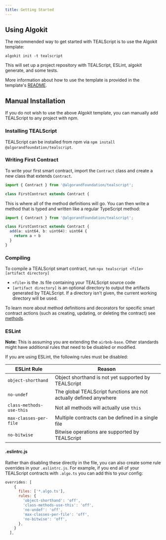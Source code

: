 ```yaml
---
title: Getting Started
---
```


## Using Algokit

The recommended way to get started with TEALScript is to use the Algokit template:

```
algokit init -t tealscript
```

This will set up a project repository with TEALScript, ESLint, algokit generate, and some tests.

More information about how to use the template is provided in the template's [README](https://github.com/algorandfoundation/tealscript-algokit-template/blob/master/template_content/README.md).


## Manual Installation

If you do not wish to use the above Algokit template, you can manually add TEALScript to any project with npm.
 
### Installing TEALScript

TEALScript can be installed from npm via `npm install @algorandfoundation/tealscript`. 

### Writing First Contract

To write your first smart contract, import the `Contract` class and create a new class that extends `Contract`.

```ts
import { Contract } from '@algorandfoundation/tealscript';

class FirstContract extends Contract {
```

This is where all of the method definitions will go. You can then write a method that is typed and written like a regular TypeScript method:

```ts
import { Contract } from '@algorandfoundation/tealscript';

class FirstContract extends Contract {
  add(a: uint64, b: uint64): uint64 {
    return a + b
  }
}
```

### Compiling

To compile a TEALScript smart contract, run `npx tealscript <file> [artifact directory]`

* `<file>` is the .ts file containing your TEALScript source code 
* `[artifact directory]` is an optional directory to output the artifacts generated by TEALScript. If a directory isn't given, the current working directory will be used.

To learn more about method definitions and decorators for specific smart contract actions (such as creating, updating, or deleting the contract) see [methods](./methods.md).

### ESLint

**Note:** This is assuming you are extending the `airbnb-base`. Other standards might have additional rules that need to be disabled or modified.

If you are using ESLint, the following rules must be disabled: 

| ESLint Rule              | Reason                                                            |
| ------------------------ | ----------------------------------------------------------------- |
| `object-shorthand`       | Object shorthand is not yet supported by TEALScript               |
| `no-undef`               | The global TEALScript functions are not actually defined anywhere |
| `class-methods-use-this` | Not all methods will actually use `this`                          |
| `max-classes-per-file`   | Multiple contracts can be defined in a single file                |
| `no-bitwise`             | Bitwise operations are supported by TEALScript                    |

#### .eslintrc.js

Rather than disabling these directly in the file, you can also create some rule overrides in your `.eslintrc.js`. For example, if you end all of your TEALScript contracts with `.algo.ts` you can add this to your config:

```js
overrides: [
    {
      files: ['*.algo.ts'],
      rules: {
        'object-shorthand': 'off',
        'class-methods-use-this': 'off',
        'no-undef': 'off',
        'max-classes-per-file': 'off',
        'no-bitwise': 'off',
      },
    }
  ],
```
